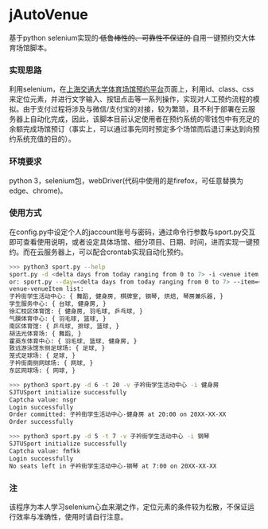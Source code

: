 # jAutoVenue

基于python selenium实现的<del> 低鲁棒性的、可靠性不保证的 </del>自用一键预约交大体育场馆脚本。

### 实现思路
利用selenium，在[上海交通大学体育场馆预约平台](https://sports.sjtu.edu.cn/)页面上，利用id、class、css来定位元素，并进行文字输入、按钮点击等一系列操作，实现对人工预约流程的模拟。由于支付过程将涉及与微信/支付宝的对接，较为繁琐，且不利于部署在云服务器上自动化完成，因此，该脚本目前认定使用者在预约系统的零钱包中有充足的余额完成场馆预订（事实上，可以通过事先同时预定多个场馆而后退订来达到向预约系统充值的目的）。

### 环境要求
python 3，selenium包，webDriver(代码中使用的是firefox，可任意替换为edge、chrome)。

### 使用方式
在config.py中设定个人的jaccount账号与密码，通过命令行参数与sport.py交互即可查看使用说明，或者设定具体场馆、细分项目、日期、时间，进而实现一键预约。而在云服务器上，可以配合crontab实现自动化预约。
```bash
>>> python3 sport.py --help
sport.py -d <delta days from today ranging from 0 to 7> -i <venue item name> -t <startTime ranging from 7 to 21> -v <venue name>
or: sport.py --day=<delta days from today ranging from 0 to 7> --item=<venue item name> --time=<startTime ranging from 7 to 21> --venue=<venue name>
venue-venueItem list:
子衿街学生活动中心: { 舞蹈, 健身房, 棋牌室, 钢琴, 烘焙, 琴房兼乐器, }
学生服务中心: { 台球, 健身房, }
徐汇校区体育馆: { 健身房, 羽毛球, 乒乓球, }
气膜体育中心: { 羽毛球, 篮球, }
南区体育馆: { 乒乓球, 排球, 篮球, }
胡法光体育场: { 舞蹈, }
霍英东体育中心: { 羽毛球, 篮球, 健身房, }
致远游泳馆东侧足球场: { 足球, }
笼式足球场: { 足球, }
子衿街南侧网球场: { 网球, }
东区网球场: { 网球, }

>>> python3 sport.py -d 6 -t 20 -v 子衿街学生活动中心 -i 健身房
SJTUSport initialize successfully
Captcha value: nsgr
Login successfully
Order committed: 子衿街学生活动中心-健身房 at 20:00 on 20XX-XX-XX
Order successfully

>>> python3 sport.py -d 5 -t 7 -v 子衿街学生活动中心 -i 钢琴
SJTUSport initialize successfully
Captcha value: fmfkk
Login successfully
No seats left in 子衿街学生活动中心-钢琴 at 7:00 on 20XX-XX-XX
```

### 注
该程序为本人学习selenium心血来潮之作，定位元素的条件较为松散，不保证运行效率与准确性，使用时请自行注意。

